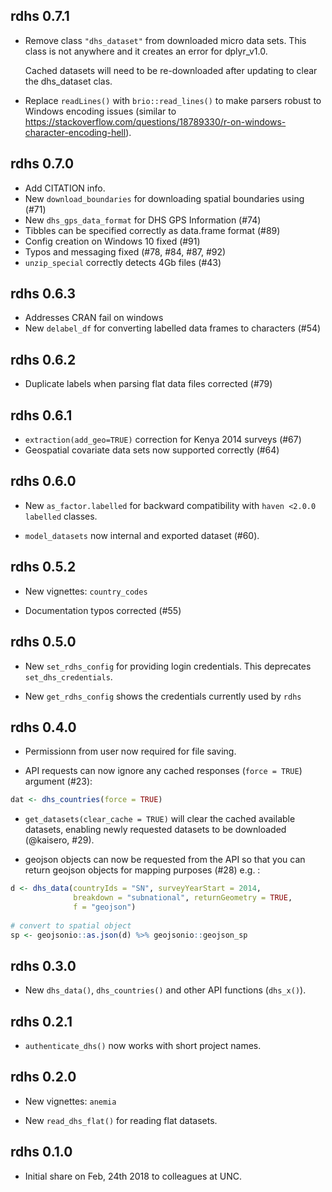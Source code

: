 ## rdhs 0.7.1

* Remove class `"dhs_dataset"` from downloaded micro data sets. This class is not 
  anywhere and it creates an error for dplyr_v1.0. 
  
  Cached datasets will need to be re-downloaded after updating to clear the 
  dhs_dataset clas.

* Replace `readLines()` with `brio::read_lines()` to make parsers robust to 
  Windows encoding issues (similar to https://stackoverflow.com/questions/18789330/r-on-windows-character-encoding-hell).

## rdhs 0.7.0

* Add CITATION info.
* New `download_boundaries` for downloading spatial boundaries using (#71)
* New `dhs_gps_data_format` for DHS GPS Information (#74)
* Tibbles can be specified correctly as data.frame format (#89)
* Config creation on Windows 10 fixed (#91)
* Typos and messaging fixed (#78, #84, #87, #92)
* `unzip_special` correctly detects 4Gb files (#43)

## rdhs 0.6.3

* Addresses CRAN fail on windows 
* New `delabel_df` for converting labelled data frames to characters (#54)

## rdhs 0.6.2

* Duplicate labels when parsing flat data files corrected (#79)

## rdhs 0.6.1

* `extraction(add_geo=TRUE)` correction for Kenya 2014 surveys (#67)
* Geospatial covariate data sets now supported correctly (#64)

## rdhs 0.6.0

* New `as_factor.labelled` for backward compatibility with `haven <2.0.0` 
`labelled` classes.

* `model_datasets` now internal and exported dataset (#60).

## rdhs 0.5.2

* New vignettes: `country_codes`

* Documentation typos corrected (#55)

## rdhs 0.5.0

* New `set_rdhs_config` for providing login credentials. This deprecates
`set_dhs_credentials`. 

* New `get_rdhs_config` shows the credentials currently used by `rdhs`

## rdhs 0.4.0

* Permissionn from user now required for file saving.

* API requests can now ignore any cached responses (`force = TRUE`) argument 
(#23):

```R
dat <- dhs_countries(force = TRUE)
```

* `get_datasets(clear_cache = TRUE)` will clear the cached available datasets,
enabling newly requested datasets to be downloaded (@kaisero, #29).

* geojson objects can now be requested from the API so that you can return
geojson objects for mapping purposes (#28) e.g. :

```R
d <- dhs_data(countryIds = "SN", surveyYearStart = 2014, 
              breakdown = "subnational", returnGeometry = TRUE,
              f = "geojson")
              
# convert to spatial object
sp <- geojsonio::as.json(d) %>% geojsonio::geojson_sp

```

## rdhs 0.3.0

* New `dhs_data()`, `dhs_countries()` and other API functions (`dhs_x()`). 

## rdhs 0.2.1

* `authenticate_dhs()` now works with short project names.

## rdhs 0.2.0

* New vignettes: `anemia`

* New `read_dhs_flat()` for reading flat datasets.

## rdhs 0.1.0

* Initial share on Feb, 24th 2018 to colleagues at UNC.
